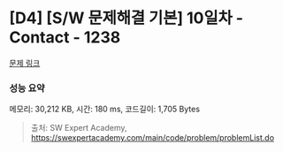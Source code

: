 # [D4] [S/W 문제해결 기본] 10일차 - Contact - 1238 

[문제 링크](https://swexpertacademy.com/main/code/problem/problemDetail.do?contestProbId=AV15B1cKAKwCFAYD) 

### 성능 요약

메모리: 30,212 KB, 시간: 180 ms, 코드길이: 1,705 Bytes



> 출처: SW Expert Academy, https://swexpertacademy.com/main/code/problem/problemList.do